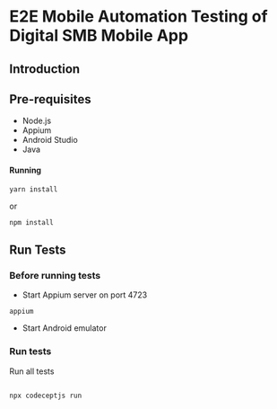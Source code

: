 # E2E Mobile Automation Testing of Digital SMB Mobile App

## Introduction

## Pre-requisites

- Node.js
- Appium
- Android Studio
- Java

#### Running

```
yarn install
```
or 
```
npm install
```

## Run Tests

### Before running tests

- Start Appium server on port 4723

```
appium
```

- Start Android emulator

### Run tests

Run all tests

```

npx codeceptjs run

```
